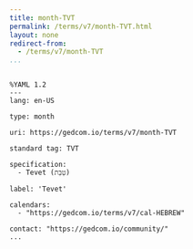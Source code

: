 ```yaml
---
title: month-TVT
permalink: /terms/v7/month-TVT.html
layout: none
redirect-from:
  - /terms/v7/month-TVT
...
```


```

%YAML 1.2
---
lang: en-US

type: month

uri: https://gedcom.io/terms/v7/month-TVT

standard tag: TVT

specification:
  - Tevet (טֵבֵת)

label: 'Tevet'

calendars:
  - "https://gedcom.io/terms/v7/cal-HEBREW"

contact: "https://gedcom.io/community/"
...

```
